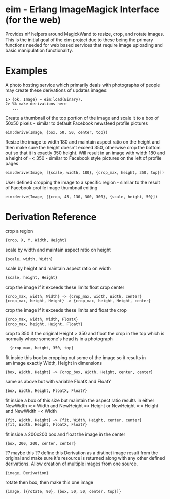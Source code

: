 # eim - Erlang ImageMagick Interface (for the web) #
Provides nif helpers around MagickWand to resize, crop, and rotate images. 
This is the initial goal of the eim project due to these being the primary 
functions needed for web based services that require image uploading and 
basic manipulation functionality.

# Examples #
A photo hosting service which primarily deals with photographs of people 
may create these derivations of updates images:

    1> {ok, Image} = eim:load(Binary).
    2> %% make derivations here
       ...
  
Create a thumbnail of the top portion of the image and scale it to a 
box of 50x50 pixels - similar to default Facebook newsfeed profile 
pictures

    eim:derive(Image, {box, 50, 50, center, top})
    
Resize the image to width 180 and maintain aspect ratio on the height 
and then make sure the height doesn't exceed 350, otherwise crop the 
bottom out so that it is exactly 350 height. Will result in an image 
with width 180 and a height of =< 350 - similar to Facebook style 
pictures on the left of profile pages

    eim:derive(Image, [{scale, width, 180}, {crop_max, height, 350, top}])
   
User defined cropping the image to a specific region - similar to 
the result of Facebook profile image thumbnail editing

    eim:derive(Image, [{crop, 45, 130, 300, 300}, {scale, height, 50}])

# Derivation Reference #

crop a region

    {crop, X, Y, Width, Height}
    
scale by width and maintain aspect ratio on height

    {scale, width, Width}

scale by height and maintain aspect ratio on width

    {scale, height, Height}
    
crop the image if it exceeds these limits float crop center

    {crop_max, width, Width} -> {crop_max, width, Width, center}
    {crop_max, height, Height} -> {crop_max, height, Height, center}

crop the image if it exceeds these limits and float the crop

    {crop_max, width, Width, FloatX}
    {crop_max, height, Height, FloatY}

crop to 350 if the original Height > 350 and float the crop in the top
which is normally where someone's head is in a photograph

      {crop_max, height, 350, top}
    
fit inside this box by cropping out some of the image so it results in  
am image exactly Width, Height in dimensions

    {box, Width, Height} -> {crop_box, Width, Height, center, center}

same as above but with variable FloatX and FloatY

    {box, Width, Height, FloatX, FloatY}
    
fit inside a box of this size but maintain the aspect ratio
results in either
     NewWidth =:= Width and NewHeight =< Height
  or NewHeight =:= Height and NewWidth =< Width

    {fit, Width, Height} -> {fit, Width, Height, center, center}
    {fit, Width, Height, FloatX, FloatY}

fit inside a 200x200 box and float the image in the center
    
    {box, 200, 200, center, center}
    
?? maybe this ??
define this Derivation as a distinct image result from the original
and make sure it's resource is returned along with any other defined 
derivations. Allow creation of multiple images from one source.

    {image, Derivation}

rotate then box, then make this one image

    {image, [{rotate, 90}, {box, 50, 50, center, top}]}




